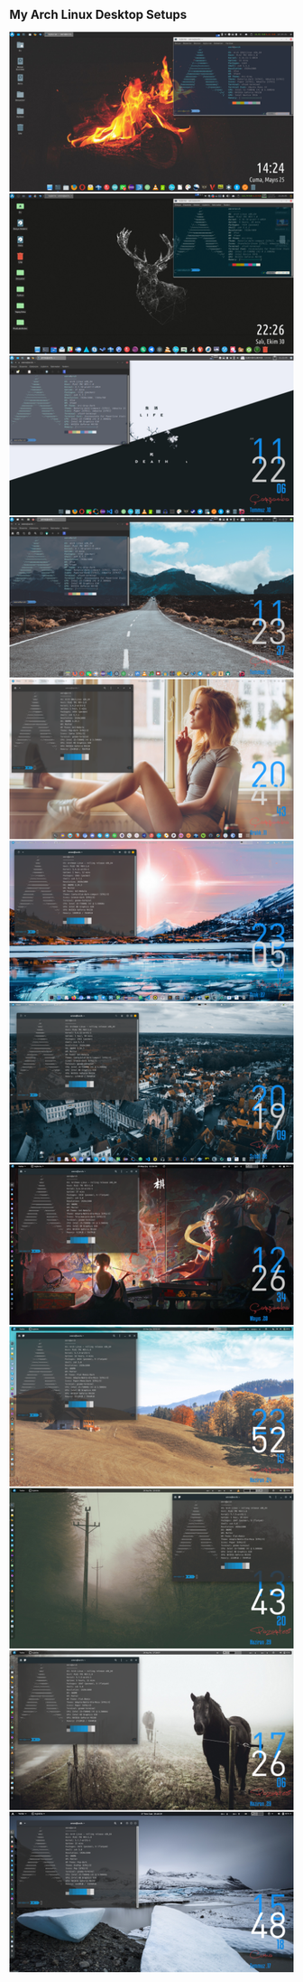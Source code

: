 ## My Arch Linux Desktop Setups
<!--width="460" height="300" -->
<p align="center">
  <img  src="https://github.com/emrekndl/DesktopSetups/blob/master/2018-05-25_14-24-22.png">
  <img  src="https://github.com/emrekndl/DesktopSetups/blob/master/2018-10-30_22-26-10.png">

  <img  src="https://github.com/emrekndl/DesktopSetups/blob/master/2019-07-10_11-22-09.png">
  <img  src="https://github.com/emrekndl/DesktopSetups/blob/master/2019-07-10_11-23-40.png">

  <img  src="https://github.com/emrekndl/DesktopSetups/blob/master/2019-12-1120-41-44.png">
  <img  src="https://github.com/emrekndl/DesktopSetups/blob/master/2020-01-2723-05-19.png">

  <img  src="https://github.com/emrekndl/DesktopSetups/blob/master/2020-02-0220-19-10.png">
  <img  src="https://github.com/emrekndl/DesktopSetups/blob/master/2020-05-2012-26-35.png">

  <img  src="https://github.com/emrekndl/DesktopSetups/blob/master/2020-06-2423-52-15.png">
  <img  src="https://github.com/emrekndl/DesktopSetups/blob/master/2020-06-2913-43-20.png">

  <img  src="https://github.com/emrekndl/DesktopSetups/blob/master/2020-06-2917-26-07.png">
  <img src="https://github.com/emrekndl/DesktopSetups/blob/master/2020-07-1715-48-19.png">
</p>
